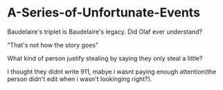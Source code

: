 # A-Series-of-Unfortunate-Events

Baudelaire's triplet is Baudelaire's legacy. Did Olaf ever understand?

"That's not how the story goes" 

What kind of person justify stealing by saying they only steal a little?

I thought they didnt write 911, mabye i wasnt paying enough attention(the person didn't edit when i wasn't lookinging right?).
